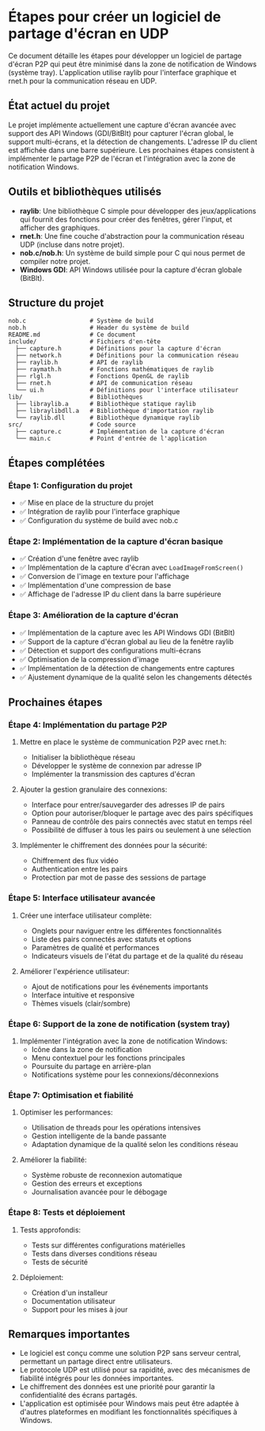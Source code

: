 # Étapes pour créer un logiciel de partage d'écran en UDP

Ce document détaille les étapes pour développer un logiciel de partage d'écran P2P qui peut être minimisé dans la zone de notification de Windows (système tray). L'application utilise raylib pour l'interface graphique et rnet.h pour la communication réseau en UDP.

## État actuel du projet

Le projet implémente actuellement une capture d'écran avancée avec support des API Windows (GDI/BitBlt) pour capturer l'écran global, le support multi-écrans, et la détection de changements. L'adresse IP du client est affichée dans une barre supérieure. Les prochaines étapes consistent à implémenter le partage P2P de l'écran et l'intégration avec la zone de notification Windows.

## Outils et bibliothèques utilisés

- **raylib**: Une bibliothèque C simple pour développer des jeux/applications qui fournit des fonctions pour créer des fenêtres, gérer l'input, et afficher des graphiques.
- **rnet.h**: Une fine couche d'abstraction pour la communication réseau UDP (incluse dans notre projet).
- **nob.c/nob.h**: Un système de build simple pour C qui nous permet de compiler notre projet.
- **Windows GDI**: API Windows utilisée pour la capture d'écran globale (BitBlt).

## Structure du projet

```
nob.c                  # Système de build
nob.h                  # Header du système de build
README.md              # Ce document
include/               # Fichiers d'en-tête
  ├── capture.h        # Définitions pour la capture d'écran
  ├── network.h        # Définitions pour la communication réseau
  ├── raylib.h         # API de raylib
  ├── raymath.h        # Fonctions mathématiques de raylib
  ├── rlgl.h           # Fonctions OpenGL de raylib
  ├── rnet.h           # API de communication réseau
  └── ui.h             # Définitions pour l'interface utilisateur
lib/                   # Bibliothèques
  ├── libraylib.a      # Bibliothèque statique raylib
  ├── libraylibdll.a   # Bibliothèque d'importation raylib
  └── raylib.dll       # Bibliothèque dynamique raylib
src/                   # Code source
  ├── capture.c        # Implémentation de la capture d'écran
  └── main.c           # Point d'entrée de l'application
```

## Étapes complétées

### Étape 1: Configuration du projet
- ✅ Mise en place de la structure du projet
- ✅ Intégration de raylib pour l'interface graphique
- ✅ Configuration du système de build avec nob.c

### Étape 2: Implémentation de la capture d'écran basique
- ✅ Création d'une fenêtre avec raylib
- ✅ Implémentation de la capture d'écran avec `LoadImageFromScreen()`
- ✅ Conversion de l'image en texture pour l'affichage
- ✅ Implémentation d'une compression de base
- ✅ Affichage de l'adresse IP du client dans la barre supérieure

### Étape 3: Amélioration de la capture d'écran
- ✅ Implémentation de la capture avec les API Windows GDI (BitBlt)
- ✅ Support de la capture d'écran global au lieu de la fenêtre raylib
- ✅ Détection et support des configurations multi-écrans
- ✅ Optimisation de la compression d'image
- ✅ Implémentation de la détection de changements entre captures
- ✅ Ajustement dynamique de la qualité selon les changements détectés

## Prochaines étapes

### Étape 4: Implémentation du partage P2P
1. Mettre en place le système de communication P2P avec rnet.h:
   - Initialiser la bibliothèque réseau
   - Développer le système de connexion par adresse IP
   - Implémenter la transmission des captures d'écran

2. Ajouter la gestion granulaire des connexions:
   - Interface pour entrer/sauvegarder des adresses IP de pairs
   - Option pour autoriser/bloquer le partage avec des pairs spécifiques
   - Panneau de contrôle des pairs connectés avec statut en temps réel
   - Possibilité de diffuser à tous les pairs ou seulement à une sélection

3. Implémenter le chiffrement des données pour la sécurité:
   - Chiffrement des flux vidéo
   - Authentication entre les pairs
   - Protection par mot de passe des sessions de partage

### Étape 5: Interface utilisateur avancée
1. Créer une interface utilisateur complète:
   - Onglets pour naviguer entre les différentes fonctionnalités
   - Liste des pairs connectés avec statuts et options
   - Paramètres de qualité et performances
   - Indicateurs visuels de l'état du partage et de la qualité du réseau

2. Améliorer l'expérience utilisateur:
   - Ajout de notifications pour les événements importants
   - Interface intuitive et responsive
   - Thèmes visuels (clair/sombre)

### Étape 6: Support de la zone de notification (system tray)
1. Implémenter l'intégration avec la zone de notification Windows:
   - Icône dans la zone de notification
   - Menu contextuel pour les fonctions principales
   - Poursuite du partage en arrière-plan
   - Notifications système pour les connexions/déconnexions

### Étape 7: Optimisation et fiabilité
1. Optimiser les performances:
   - Utilisation de threads pour les opérations intensives
   - Gestion intelligente de la bande passante
   - Adaptation dynamique de la qualité selon les conditions réseau

2. Améliorer la fiabilité:
   - Système robuste de reconnexion automatique
   - Gestion des erreurs et exceptions
   - Journalisation avancée pour le débogage

### Étape 8: Tests et déploiement
1. Tests approfondis:
   - Tests sur différentes configurations matérielles
   - Tests dans diverses conditions réseau
   - Tests de sécurité

2. Déploiement:
   - Création d'un installeur
   - Documentation utilisateur
   - Support pour les mises à jour

## Remarques importantes

- Le logiciel est conçu comme une solution P2P sans serveur central, permettant un partage direct entre utilisateurs.
- Le protocole UDP est utilisé pour sa rapidité, avec des mécanismes de fiabilité intégrés pour les données importantes.
- Le chiffrement des données est une priorité pour garantir la confidentialité des écrans partagés.
- L'application est optimisée pour Windows mais peut être adaptée à d'autres plateformes en modifiant les fonctionnalités spécifiques à Windows.